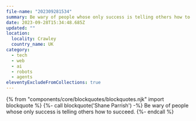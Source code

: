 ```yaml
---
file-name: "202309281534"
summary: Be wary of people whose only success is telling others how to succeed.
date: 2023-09-28T15:34:48.685Z
updated: ""
location:
  locality: Crawley
  country_name: UK
category:
  - tech
  - web
  - ai
  - robots
  - agents
eleventyExcludeFromCollections: true
---
```


{% from "components/core/blockquotes/blockquotes.njk" import blockquote %}
{%- call blockquote('Shane Parrish') -%}
  Be wary of people whose only success is telling others how to succeed.
{%- endcall %}
